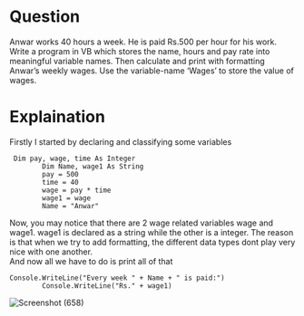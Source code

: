 # Question 
Anwar works 40 hours a week. He is paid Rs.500 per hour for his work. Write a program in
VB which stores the name, hours and pay rate into meaningful variable names. Then
calculate and print with formatting Anwar’s weekly wages. Use the variable-name ‘Wages’
to store the value of wages.


# Explaination
Firstly I started by declaring and classifying some variables
```
 Dim pay, wage, time As Integer
        Dim Name, wage1 As String
        pay = 500
        time = 40
        wage = pay * time
        wage1 = wage
        Name = "Anwar"
```
Now, you may notice that there are 2 wage related variables wage and wage1. wage1 is declared as a string while the other is a integer. The reason is that when we try to add formatting, the different data types dont play very nice with one another.
<br>
And now all we have to do is print all of that
```
Console.WriteLine("Every week " + Name + " is paid:")
        Console.WriteLine("Rs." + wage1)
```
![Screenshot (658)](https://user-images.githubusercontent.com/79893903/130972363-1674c455-cc15-4f25-8163-7887aceb5dff.png)
